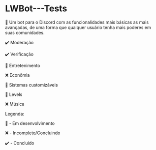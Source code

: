 # LWBot---Tests
📜 Um bot para o Discord com as funcionalidades mais básicas as mais avançadas, de uma forma que qualquer usuário tenha mais poderes em suas comunidades.

✔️ Moderação

✔️ Verificação

📝 Entretenimento

❌ Econômia

📝 Sistemas customizáveis

📝 Levels

❌ Música

Legenda:

📝 - Em desenvolvimento

❌ - Incompleto/Concluindo

✔️ - Concluído

